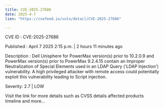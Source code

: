 ```yaml
---
title: CVE-2025-27686
date: 2025-4-7
lien: "https://cvefeed.io/vuln/detail/CVE-2025-27686"

---
```


CVE ID : CVE-2025-27686

Published :  April 7
2025
2:15 p.m. | 2 hours
11 minutes ago

Description : Dell Unisphere for PowerMax
version(s) prior to 10.2.0.9 and PowerMax version(s) prior to PowerMax 9.2.4.15
contain an Improper Neutralization of Special Elements used in an LDAP Query ('LDAP Injection') vulnerability. A high privileged attacker with remote access could potentially exploit this vulnerability
leading to Script injection.

Severity: 2.7 | LOW

Visit the link for more details
such as CVSS details
affected products
timeline
and more...
